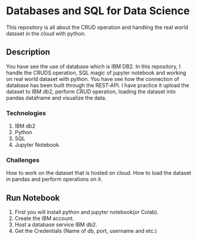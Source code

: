 # Databases and SQL for Data Science
 This repository is all about the CRUD operation and handling the real world dataset in the cloud with python.
 
 ## Description
 You have see the use of database which is IBM DB2. In this repository, I handle the CRUDS operation, SQL magic of jupyter notebook and working on real world dataset with python.
 You have see how the connection of database has been built through the REST-API. I have practice it upload the dataset to IBM db2, perform CRUD operation, loading the dataset into pandas dataframe and visualize the data. 
 
 ### Technologies
 1. IBM db2
 2. Python
 3. SQL
 4. Jupyter Notebook.

### Challenges
How to work on the dataset that is hosted on cloud. How to load the dataset in pandas and perform operations on it.

## Run Notebook
1. First you will install python and jupyter notebook(or Colab).
2. Create the IBM account.
3. Host a database service IBM db2.
4. Get the Credentials (Name of db, port, username and etc.)
